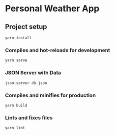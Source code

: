 # Personal Weather App

## Project setup

```
yarn install
```

### Compiles and hot-reloads for development

```
yarn serve
```

### JSON Server with Data

```
json-server db.json
```

### Compiles and minifies for production

```
yarn build
```

### Lints and fixes files

```
yarn lint
```
